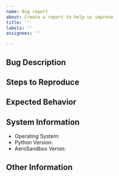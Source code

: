 ```yaml
---
name: Bug report
about: Create a report to help us improve
title: ''
labels: ''
assignees: ''

---
```


## Bug Description

## Steps to Reproduce

## Expected Behavior

## System Information
* Operating System:
* Python Version:
* AeroSandbox Verion:

## Other Information
